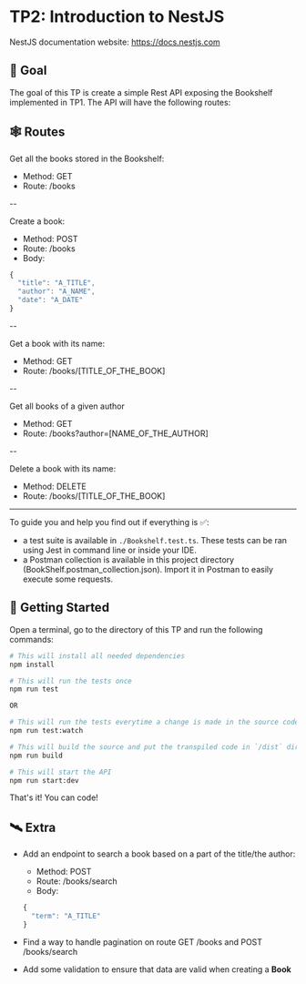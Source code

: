# TP2: Introduction to NestJS

NestJS documentation website: https://docs.nestjs.com

## 📝 Goal

The goal of this TP is create a simple Rest API exposing the Bookshelf implemented in TP1.
The API will have the following routes:

## 🕸 Routes

Get all the books stored in the Bookshelf:
  - Method: GET
  - Route: /books
  
--

Create a book:
  - Method: POST
  - Route: /books
  - Body:
  ```javascript
  {
    "title": "A_TITLE",
    "author": "A_NAME",
    "date": "A_DATE"
  }
  ```
--

Get a book with its name:
  - Method: GET
  - Route: /books/[TITLE_OF_THE_BOOK]
 
--

Get all books of a given author
  - Method: GET
  - Route: /books?author=[NAME_OF_THE_AUTHOR]
 
--
 
Delete a book with its name:
  - Method: DELETE
  - Route: /books/[TITLE_OF_THE_BOOK]
  
 
---

To guide you and help you find out if everything is ✅: 
 - a test suite is available in `./Bookshelf.test.ts`. These tests can be ran using Jest in command line or inside your IDE.
 - a Postman collection is available in this project directory (BookShelf.postman_collection.json). Import it in Postman to easily execute some requests.

## 🚀 Getting Started

Open a terminal, go to the directory of this TP and run the following commands:

```sh
# This will install all needed dependencies
npm install

# This will run the tests once
npm run test

OR

# This will run the tests everytime a change is made in the source code
npm run test:watch

# This will build the source and put the transpiled code in `/dist` directory
npm run build

# This will start the API 
npm run start:dev
```

That's it! You can code!

## 🛰 Extra

- Add an endpoint to search a book based on a part of the title/the author:
   - Method: POST
   - Route: /books/search
   - Body:
   ```javascript
   {
     "term": "A_TITLE"
   }
   ```
  
- Find a way to handle pagination on route GET /books and POST /books/search

- Add some validation to ensure that data are valid when creating a **Book**

